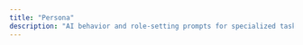 ```yaml
---
title: "Persona"
description: "AI behavior and role-setting prompts for specialized tasks."
---
```

